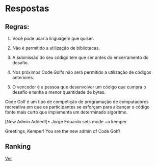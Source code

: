 # Respostas

## Regras:

1) Você pode usar a linguagem que quiser.

2) Não é permitido a utilização de bibliotecas.

3) A submissão do seu código tem que ser antes do encerramento do desafio.

4) Nos próximos Code Golfs não será permitido a utilização de códigos anteriores.

5) O vencedor é a pessoa que desenvolver um código que cumpra o desafio e tenha a menor quantidade de bytes.

Code Golf é um tipo de competição de programação de computadores recreativa em que os participantes se esforçam para alcançar o código fonte mais curto que implementa um determinado algoritmo.

[New Admin Added!]*
Jorge Eduardo sets mode +o  kemper

Greetings, Kemper!
You are the new admin of Code Golf!


## Ranking
[Ver](https://github.com/CodeGolfWhatsapp/Respostas/blob/master/Rankings.md)